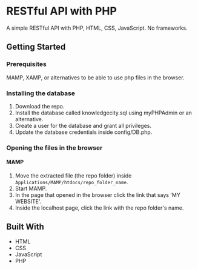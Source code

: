 # RESTful API with PHP

A simple RESTful API with PHP, HTML, CSS, JavaScript. No frameworks.

## Getting Started

### Prerequisites

MAMP, XAMP, or alternatives to be able to use php files in the browser.

### Installing the database

1. Download the repo.
2. Install the database called knowledgecity.sql using myPHPAdmin or an alternative.
3. Create a user for the database and grant all privileges.
4. Update the database credentials inside config/DB.php.

### Opening the files in the browser

#### MAMP

1. Move the extracted file (the repo folder) inside `Applications/MAMP/htdocs/repo_folder_name`.
2. Start MAMP.
3. In the page that opened in the browser click the link that says 'MY WEBSITE'.
4. Inside the localhost page, click the link with the repo folder's name.

## Built With

- HTML
- CSS
- JavaScript
- PHP
